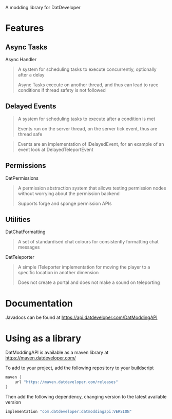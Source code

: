 A modding library for DatDeveloper

# Features
## Async Tasks
Async Handler
> A system for scheduling tasks to execute concurrently, optionally after a delay
> 
> Async Tasks execute on another thread, and thus can lead to race conditions if thread safety is not followed

## Delayed Events
> A system for scheduling tasks to execute after a condition is met
> 
> Events run on the server thread, on the server tick event, thus are thread safe

> Events are an implementation of IDelayedEvent, for an example of an event look at DelayedTeleportEvent

## Permissions
DatPermissions
> A permission abstraction system that allows testing permission nodes without worrying about the permission backend
>
> Supports forge and sponge permission APIs

## Utilities
DatChatFormatting
> A set of standardised chat colours for consistently formatting chat messages

DatTeleporter
> A simple ITeleporter implementation for moving the player to a specific location in another dimension 
>
> Does not create a portal and does not make a sound on teleporting

# Documentation
Javadocs can be found at https://api.datdeveloper.com/DatModdingAPI

# Using as a library
DatModdingAPI is available as a maven library at https://maven.datdeveloper.com/

To add to your project, add the following repository to your buildscript
```groovy
maven {
    url "https://maven.datdeveloper.com/releases"
}
```

Then add the following dependency, changing version to the latest available version
```groovy
implementation "com.datdeveloper:datmoddingapi:VERSION"
```